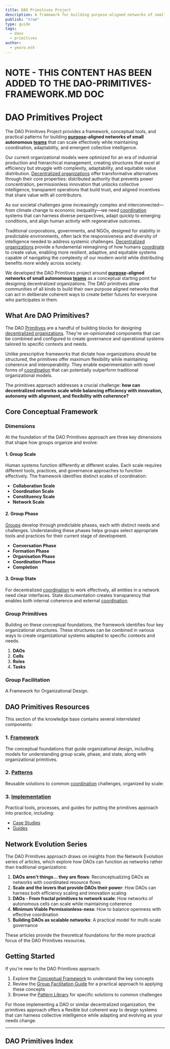 ```yaml
---
title: DAO Primitives Project
description: A framework for building purpose-aligned networks of small autonomous teams that harness collective intelligence
publish: "true"
type: guide
tags:
  - daos
  - primitives
author:
  - yeoro.eth
---
```

# NOTE - THIS CONTENT HAS BEEN ADDED TO THE DAO-PRIMITIVES-FRAMEWORK.MD DOC



# DAO Primitives Project

The DAO Primitives Project provides a framework, conceptual tools, and practical patterns for building **[purpose](tags/purpose.md)-aligned networks of small autonomous [teams](tags/teams.md)** that can scale effectively while maintaining coordination, adaptability, and emergent collective intelligence.

Our current organizational models were optimized for an era of industrial production and hierarchical management, creating structures that excel at efficiency but struggle with complexity, adaptability, and equitable value distribution. [Decentralized organizations](tags/decentralization.md) offer transformative alternatives through their core properties: distributed authority that prevents power concentration, permissionless innovation that unlocks collective intelligence, transparent operations that build trust, and aligned incentives that share value with all contributors. 

As our societal challenges grow increasingly complex and interconnected—from climate change to economic inequality—we need [coordination](tags/coordination.md) systems that can harness diverse perspectives, adapt quickly to emerging conditions, and align human activity with regenerative outcomes. 

Traditional corporations, governments, and NGOs, designed for stability in predictable environments, often lack the responsiveness and diversity of intelligence needed to address systemic challenges. [Decentralized organizations](tags/decentralization.md) provide a fundamental reimagining of how humans [coordinate](tags/coordination.md) to create value, enabling more resilient, adaptive, and equitable systems capable of navigating the complexity of our modern world while distributing benefits more widely across society.

We developed the DAO Primitives project around **[purpose](tags/purpose.md)-aligned networks of small autonomous [teams](tags/teams.md)** as a conceptual starting point for designing decentralized organizations. The DAO primitives allow communities of all kinds to build their own purpose aligned networks that can act in deliberate coherent ways to create better futures for everyone who participates in them.

## What Are DAO Primitives?

The DAO [Primitives](tags/primitives.md) are a handful of building blocks for designing [decentralized organizations](tags/decentralization.md). They're un-opinionated components that can be combined and configured to create governance and operational systems tailored to specific contexts and needs.

Unlike prescriptive frameworks that dictate how organizations should be structured, the primitives offer maximum flexibility while maintaining coherence and interoperability. They enable experimentation with novel forms of [coordination](tags/coordination.md) that can potentially outperform traditional organizational models.

The primitives approach addresses a crucial challenge: **how can decentralized networks scale while balancing efficiency with innovation, autonomy with alignment, and flexibility with coherence?**

## Core Conceptual Framework

### Dimensions
At the foundation of the DAO Primitives approach are three key dimensions that shape how groups organize and evolve:

#### 1. Group Scale
Human systems function differently at different scales. Each scale requires different tools, practices, and governance approaches to function effectively. The framework identifies distinct scales of coordination:
- **Collaboration Scale**
- **Coordination Scale**
- **Constituency Scale**
- **Network Scale**



#### 2. Group Phase

[Groups](tags/groups.md) develop through predictable phases, each with distinct needs and challenges. Understanding these phases helps groups select appropriate tools and practices for their current stage of development.
- **Conversation Phase**
- **Formation Phase**
- **Organisation Phase**
- **Coordination Phase**
- **Completion**


#### 3. Group State

For decentralized [coordination](tags/coordination.md) to work effectively, all entities in a network need clear interfaces. State documentation creates transparency that enables both internal coherence and external [coordination](tags/coordination.md).

### Group Primitives

Building on these conceptual foundations, the framework identifies four key organizational structures. These structures can be combined in various ways to create organizational systems adapted to specific contexts and needs.

1. **DAOs**
2. **Cells**
3. **Roles**
4. **Tasks**

### Group Facilitation 
A Framework for Organizational Design. 


## DAO Primitives Resources

This section of the knowledge base contains several interrelated components:

### 1. [Framework](artifacts/guides/dao-primitives-framework/dao-primitives-framework.md)
The conceptual foundations that guide organizational design, including models for understanding group scale, phase, and state, along with organizational primitives.

### 2. [Patterns](notes/dao-primitives/implementation/patterns/patterns.md)
Reusable solutions to common [coordination](tags/coordination.md) challenges, organized by scale:

### 3. [Implementation](notes/dao-primitives/implementation/implementation.md)
Practical tools, processes, and guides for putting the primitives approach into practice, including:
- [Case Studies](notes/dao-primitives/implementation/case-studies)
- [Guides](notes/dao-primitives/implementation/guides)


## Network Evolution Series

The DAO Primitives approach draws on insights from the Network Evolution series of articles, which explore how DAOs can function as networks rather than traditional organizations:

1. **DAOs aren't things... they are flows**: Reconceptualizing DAOs as networks with coordinated resource flows
2. **Scale and the levers that provide DAOs their power**: How DAOs can harness both efficiency scaling and innovation scaling
3. **DAOs - From fractal primitives to network scale**: How networks of autonomous cells can scale while maintaining coherence
4. **Minimum Viable Permissionless-ness**: How to balance openness with effective coordination
5. **Building DAOs as scalable networks**: A practical model for multi-scale governance

These articles provide the theoretical foundations for the more practical focus of the DAO Primitives resources.

## Getting Started

If you're new to the DAO Primitives approach:

1. Explore the [Conceptual Framework](artifacts/guides/dao-primitives-framework/dao-primitives-framework.md) to understand the key concepts
2. Review the [Group Facilitation Guide](artifacts/guides/dao-primitives-framework/group-facilitation.md) for a practical approach to applying these concepts
3. Browse the [Pattern Library](notes/dao-primitives/implementation/patterns/patterns.md) for specific solutions to common challenges

For those implementing a DAO or similar decentralized organization, the primitives approach offers a flexible but coherent way to design systems that can harness collective intelligence while adapting and evolving as your needs change.

---

## DAO Primitives Index
